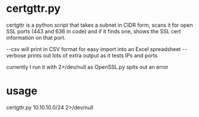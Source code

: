 # certgttr.py

certgttr is a python script that takes a subnet in CIDR form, scans it for open SSL ports (443 and 636 in code)
and if it finds one, shows the SSL cert information on that port.

--csv will print in CSV format for easy import into an Excel spreadsheet
--verbose prints out lots of extra output as it tests IPs and ports

currently I run it with 2>/dev/null as OpenSSL.py spits out an error

# usage

certgttr.py 10.10.10.0/24 2>/dev/null
